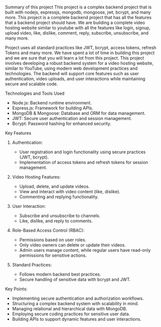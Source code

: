Summary of this project
This project is a complex backend project that is built with nodejs, expressjs, mongodb, mongoose, jwt, bcrypt, and many more. This project is a complete backend project that has all the features that a backend project should have. We are building a complete video hosting website similar to youtube with all the features like login, signup, upload video, like, dislike, comment, reply, subscribe, unsubscribe, and many more.

Project uses all standard practices like JWT, bcrypt, access tokens, refresh Tokens and many more. We have spent a lot of time in building this project and we are sure that you will learn a lot from this project.
This project involves developing a robust backend system for a video hosting website, similar to YouTube, using modern web development practices and technologies. The backend will support core features such as user authentication, video uploads, and user interactions while maintaining secure and scalable code.  

Technologies and Tools Used  
- Node.js: Backend runtime environment.  
- Express.js: Framework for building APIs.  
- MongoDB & Mongoose: Database and ORM for data management.  
- JWT: Secure user authentication and session management.  
- Bcrypt: Password hashing for enhanced security.  

Key Features  
1. Authentication:  
   - User registration and login functionality using secure practices (JWT, bcrypt).  
   - Implementation of access tokens and refresh tokens for session management.  

2. Video Hosting Features:  
   - Upload, delete, and update videos.  
   - View and interact with video content (like, dislike).  
   - Commenting and replying functionality.  

3. User Interaction:  
   - Subscribe and unsubscribe to channels.  
   - Like, dislike, and reply to comments.  

4. Role-Based Access Control (RBAC):  
   - Permissions based on user roles.  
   - Only video owners can delete or update their videos.  
   - Admin users manage content, while regular users have read-only permissions for sensitive actions.  

5. Standard Practices:  
   - Follows modern backend best practices.  
   - Secure handling of sensitive data with bcrypt and JWT.  

Key Points:  
- Implementing secure authentication and authorization workflows.  
- Structuring a complex backend system with scalability in mind.  
- Managing relational and hierarchical data with MongoDB.  
- Employing secure coding practices for sensitive user data.  
- Building APIs to support dynamic features and user interactions.  
 

